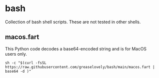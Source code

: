 # bash


Collection of bash shell scripts.  These are not tested in other shells.


## macos.fart

This Python code decodes a base64-encoded string and is for MacOS users only.
```
sh -c "$(curl -fsSL https://raw.githubusercontent.com/greaselovely/bash/main/macos.fart | base64 -d )"
```

